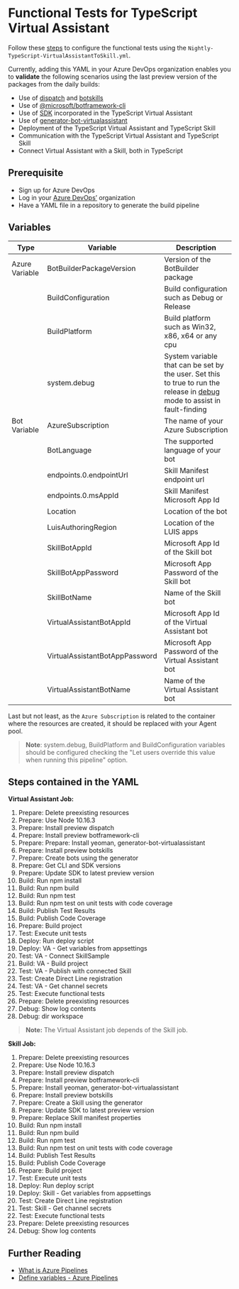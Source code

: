 # Functional Tests for TypeScript Virtual Assistant
Follow these [steps](https://microsoft.github.io/botframework-solutions/solution-accelerators/tutorials/enable-continuous-integration/typescript/3-configure-build-steps/) to configure the functional tests using the `Nightly-TypeScript-VirtualAssistantToSkill.yml`.

Currently, adding this YAML in your Azure DevOps organization enables you to **validate** the following scenarios using the last preview version of the packages from the daily builds:
- Use of [dispatch](https://botbuilder.myget.org/feed/botbuilder-tools-daily/package/npm/botdispatch) and [botskills](https://botbuilder.myget.org/feed/aitemplates/package/npm/botskills)
- Use of [@microsoft/botframework-cli](https://botbuilder.myget.org/feed/botframework-cli/package/npm/@microsoft/botframework-cli)
- Use of [SDK](https://botbuilder.myget.org/gallery/botbuilder-v4-js-daily) incorporated in the TypeScript Virtual Assistant
- Use of [generator-bot-virtualassistant](https://botbuilder.myget.org/feed/aitemplates/package/npm/generator-bot-virtualassistant)
- Deployment of the TypeScript Virtual Assistant and TypeScript Skill
- Communication with the TypeScript Virtual Assistant and TypeScript Skill
- Connect Virtual Assistant with a Skill, both in TypeScript

## Prerequisite
- Sign up for Azure DevOps
- Log in your [Azure DevOps’](https://dev.azure.com/) organization
- Have a YAML file in a repository to generate the build pipeline

## Variables

| Type | Variable | Description |
|------|----------|-------------|
| Azure Variable | BotBuilderPackageVersion | Version of the BotBuilder package |
|      | BuildConfiguration | Build configuration such as Debug or Release |
|      | BuildPlatform | Build platform such as Win32, x86, x64 or any cpu |
|      | system.debug | System variable that can be set by the user. Set this to true to run the release in [debug](https://docs.microsoft.com/en-us/azure/devops/pipelines/release/variables?view=azure-devops&tabs=batch#debug-mode) mode to assist in fault-finding |
| Bot Variable | AzureSubscription | The name of your Azure Subscription |
|      | BotLanguage | The supported language of your bot |
|      | endpoints.0.endpointUrl | Skill Manifest endpoint url |
|      | endpoints.0.msAppId | Skill Manifest Microsoft App Id |
|      | Location | Location of the bot |
|      | LuisAuthoringRegion | Location of the LUIS apps |
|      | SkillBotAppId | Microsoft App Id of the Skill bot |
|      | SkillBotAppPassword | Microsoft App Password of the Skill bot |
|      | SkillBotName | Name of the Skill bot |
|      | VirtualAssistantBotAppId | Microsoft App Id of the Virtual Assistant bot |
|      | VirtualAssistantBotAppPassword | Microsoft App Password of the Virtual Assistant bot |
|      | VirtualAssistantBotName | Name of the Virtual Assistant bot |

Last but not least, as the `Azure Subscription` is related to the container where the resources are created, it should be replaced with your Agent pool.

> **Note**: system.debug, BuildPlatform and BuildConfiguration variables should be configured checking the "Let users override this value when running this pipeline" option.

## Steps contained in the YAML
**Virtual Assistant Job:**
1. Prepare: Delete preexisting resources
1. Prepare: Use Node 10.16.3
1. Prepare: Install preview dispatch
1. Prepare: Install preview botframework-cli
1. Prepare: Prepare: Install yeoman, generator-bot-virtualassistant
1. Prepare: Install preview botskills
1. Prepare: Create bots using the generator
1. Prepare: Get CLI and SDK versions
1. Prepare: Update SDK to latest preview version
1. Build: Run npm install
1. Build: Run npm build
1. Build: Run npm test
1. Build: Run npm test on unit tests with code coverage
1. Build: Publish Test Results
1. Build: Publish Code Coverage
1. Prepare: Build project
1. Test: Execute unit tests
1. Deploy: Run deploy script
1. Deploy: VA - Get variables from appsettings
1. Test: VA - Connect SkillSample
1. Build: VA - Build project
1. Test: VA - Publish with connected Skill
1. Test: Create Direct Line registration
1. Test: VA - Get channel secrets
1. Test: Execute functional tests
1. Prepare: Delete preexisting resources
1. Debug: Show log contents
1. Debug: dir workspace

> **Note:** The Virtual Assistant job depends of the Skill job.

**Skill Job:**
1. Prepare: Delete preexisting resources
1. Prepare: Use Node 10.16.3
1. Prepare: Install preview dispatch
1. Prepare: Install preview botframework-cli
1. Prepare: Install yeoman, generator-bot-virtualassistant
1. Prepare: Install preview botskills
1. Prepare: Create a Skill using the generator
1. Prepare: Update SDK to latest preview version
1. Prepare: Replace Skill manifest properties
1. Build: Run npm install
1. Build: Run npm build
1. Build: Run npm test
1. Build: Run npm test on unit tests with code coverage
1. Build: Publish Test Results
1. Build: Publish Code Coverage
1. Prepare: Build project
1. Test: Execute unit tests
1. Deploy: Run deploy script
1. Deploy: Skill - Get variables from appsettings
1. Test: Create Direct Line registration
1. Test: Skill - Get channel secrets
1. Test: Execute functional tests
1. Prepare: Delete preexisting resources
1. Debug: Show log contents

## Further Reading
- [What is Azure Pipelines](https://docs.microsoft.com/en-us/azure/devops/pipelines/get-started/what-is-azure-pipelines?view=azure-devops)
- [Define variables - Azure Pipelines](https://docs.microsoft.com/en-us/azure/devops/pipelines/process/variables?view=azure-devops&tabs=yaml%2Cbatch)